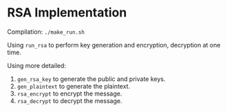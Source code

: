 # RSA Implementation

Compilation: ``./make_run.sh``

Using ``run_rsa`` to perform key generation and encryption, decryption at one time.

Using more detailed:

1. ``gen_rsa_key`` to generate the public and private keys.
2. ``gen_plaintext`` to generate the plaintext.
3. ``rsa_encrypt`` to encrypt the message.
4. ``rsa_decrypt`` to decrypt the message.
